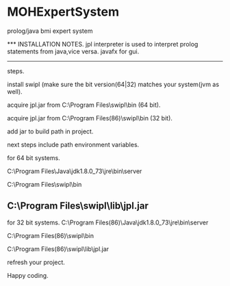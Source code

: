 # MOHExpertSystem
prolog/java bmi expert system

*** INSTALLATION NOTES.
jpl interpreter is used to interpret prolog statements from java,vice versa.
javafx for gui.
*** 
steps. 

install swipl (make sure the bit version(64|32) matches your system(jvm as well).

acquire jpl.jar from C:\Program Files\swipl\bin (64 bit).

acquire jpl.jar from C:\Program Files(86)\swipl\bin (32 bit).

add jar to build path in project.

next steps include path environment variables.

for 64 bit systems.

C:\Program Files\Java\jdk1.8.0_73\jre\bin\server

C:\Program Files\swipl\bin

C:\Program Files\swipl\lib\jpl.jar
---------------------------------------------------

for 32 bit systems.
C:\Program Files(86)\Java\jdk1.8.0_73\jre\bin\server

C:\Program Files(86)\swipl\bin

C:\Program Files(86)\swipl\lib\jpl.jar

refresh your project.

Happy coding.
